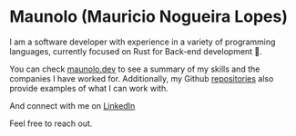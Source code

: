 # Maunolo (Mauricio Nogueira Lopes)

I am a software developer with experience in a variety of programming languages, currently focused on Rust for Back-end development 🦀.

You can check [maunolo.dev](https://maunolo.dev) to see a summary of my skills and the companies I have worked for. Additionally, my Github [repositories](https://github.com/maunolo) also provide examples of what I can work with.

And connect with me on [LinkedIn](https://www.linkedin.com/in/mauricio-lopes-046b86158/)

Feel free to reach out.
